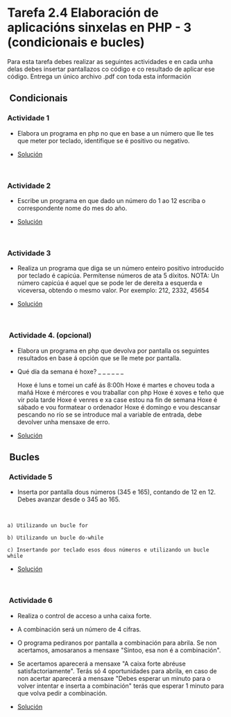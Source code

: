 # Tarefa 2.4 Elaboración de aplicacións sinxelas en PHP - 3 (condicionais e bucles)

Para esta tarefa debes realizar as seguintes actividades e en cada unha delas debes insertar pantallazos co código e co resultado de aplicar ese código. Entrega un único archivo .pdf con toda esta información

##  Condicionais

### Actividade 1

- Elabora un programa en php no que en base a un número que lle tes que meter por teclado, identifique se é positivo ou negativo.

- [Solución](https://github.com/B1NAR10/DAW/tree/main/Contorno_Servidor/1%C2%AA%20Avaliaci%C3%B3n/Tema%202/2.4%20Elaboraci%C3%B3n%20de%20aplicaci%C3%B3ns%20sinxelas%20en%20PHP%20-%203%20(condicionais%20e%20bucles)/Actividade_1)
  
</br>

### Actividade 2

- Escribe un programa en que dado un número do 1 ao 12 escriba o correspondente nome do mes do año.

- [Solución](https://github.com/B1NAR10/DAW/tree/main/Contorno_Servidor/1%C2%AA%20Avaliaci%C3%B3n/Tema%202/2.4%20Elaboraci%C3%B3n%20de%20aplicaci%C3%B3ns%20sinxelas%20en%20PHP%20-%203%20(condicionais%20e%20bucles)/Actividade_2)

</br>

### Actividade 3

- Realiza un programa que diga se un número enteiro positivo introducido por teclado é capicúa. Permítense números de ata 5 díxitos. NOTA: Un número capicúa é aquel que se pode ler de dereita a esquerda e viceversa, obtendo o mesmo valor. Por exemplo: 212, 2332, 45654

- [Solución](https://github.com/B1NAR10/DAW/tree/main/Contorno_Servidor/1%C2%AA%20Avaliaci%C3%B3n/Tema%202/2.4%20Elaboraci%C3%B3n%20de%20aplicaci%C3%B3ns%20sinxelas%20en%20PHP%20-%203%20(condicionais%20e%20bucles)/Actividade_3)

</br>

###  Actividade 4. (opcional)

- Elabora un programa en php que devolva por pantalla os seguintes resultados en base á opción que se lle mete por pantalla.

- Qué día da semana é hoxe? _ _ _ _ _ _

    Hoxe é luns e tomei un café ás 8:00h
    Hoxe é martes e choveu toda a mañá
    Hoxe é mércores e vou traballar con php
    Hoxe é xoves e teño que vir pola tarde
    Hoxe é venres e xa case estou na fin de semana
    Hoxe é sábado e vou formatear o ordenador
    Hoxe é domingo e vou descansar pescando no río
    se se introduce mal a variable de entrada, debe devolver unha mensaxe de erro.

- [Solución](https://github.com/B1NAR10/DAW/tree/main/Contorno_Servidor/1%C2%AA%20Avaliaci%C3%B3n/Tema%202/2.4%20Elaboraci%C3%B3n%20de%20aplicaci%C3%B3ns%20sinxelas%20en%20PHP%20-%203%20(condicionais%20e%20bucles)/Actividade_4)

##  Bucles

###  Actividade 5

- Inserta por pantalla dous números (345 e 165), contando de 12 en 12. Debes avanzar desde o 345 ao 165.
</br>

    a) Utilizando un bucle for

    b) Utilizando un bucle do-while

    c) Insertando por teclado esos dous números e utilizando un bucle while

- [Solución](https://github.com/B1NAR10/DAW/tree/main/Contorno_Servidor/1%C2%AA%20Avaliaci%C3%B3n/Tema%202/2.4%20Elaboraci%C3%B3n%20de%20aplicaci%C3%B3ns%20sinxelas%20en%20PHP%20-%203%20(condicionais%20e%20bucles)/Actividade_5)

</br>

###  Actividade 6

- Realiza o control de acceso a unha caixa forte.
  
- A combinación será un número de 4 cifras.
  
- O programa pediranos por pantalla a combinación para abrila. Se non acertamos, amosaranos a mensaxe "Sintoo, esa non é a combinación".
  
- Se acertamos aparecerá a mensaxe "A caixa forte abréuse satisfactoriamente". Terás só 4 oportunidades para abrila, en caso de non acertar aparecerá a mensaxe "Debes esperar un minuto para o volver intentar e inserta a combinación"  terás que esperar 1 minuto para que volva pedir a combinación.

- [Solución](https://github.com/B1NAR10/DAW/tree/main/Contorno_Servidor/1%C2%AA%20Avaliaci%C3%B3n/Tema%202/2.4%20Elaboraci%C3%B3n%20de%20aplicaci%C3%B3ns%20sinxelas%20en%20PHP%20-%203%20(condicionais%20e%20bucles)/Actividade_6)
